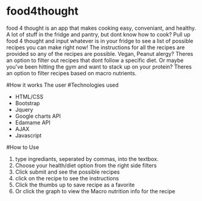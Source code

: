 # food4thought
food 4 thought is an app that makes cooking easy, conveniant, and healthy.
A lot of stuff in the fridge and pantry, but dont know how to cook?
Pull up food 4 thought and input whatever is in your fridge to see a list of possible recipes you can make right now!
The instructions for all the recipes are provided so any of the recipes are possible.
Vegan, Peanut alergy? Theres an option to filter out recipes that dont follow a specific diet.
Or maybe you've been hitting the gym and want to stack up on your protein? Theres an option to filter recipes based on macro nutrients.

#How it works
The user 
#Technologies used
* HTML/CSS
* Bootstrap
* Jquery
* Google charts API
* Edamame API
* AJAX
* Javascript

#How to Use
1. type ingrediants, seperated by commas, into the textbox.
2. Choose your health/diet option from the right side filters
3. Click submit and see the possible recipes
4. click on the recipe to see the instructions
5. Click the thumbs up to save recipe as a favorite
6. Or click the graph to view the Macro nutrition info for the recipe
